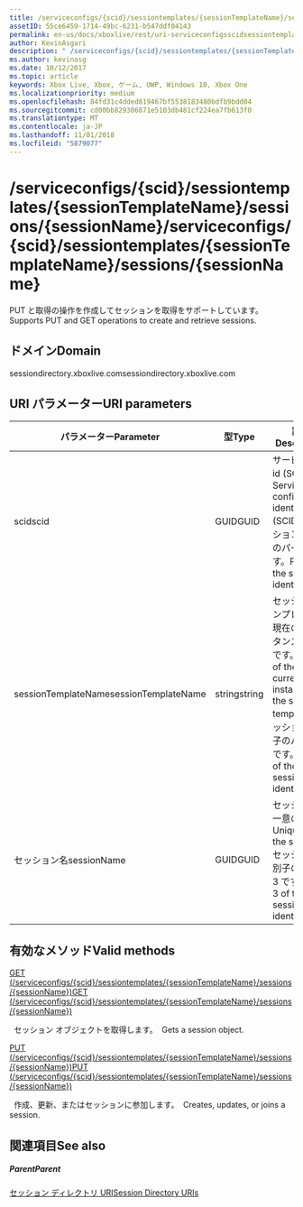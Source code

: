 ```yaml
---
title: /serviceconfigs/{scid}/sessiontemplates/{sessionTemplateName}/sessions/{sessionName}
assetID: 55ce6459-1714-49bc-6231-b547ddf04143
permalink: en-us/docs/xboxlive/rest/uri-serviceconfigsscidsessiontemplatessessiontemplatenamesessionssessionname.html
author: KevinAsgari
description: " /serviceconfigs/{scid}/sessiontemplates/{sessionTemplateName}/sessions/{sessionName}"
ms.author: kevinasg
ms.date: 10/12/2017
ms.topic: article
keywords: Xbox Live, Xbox, ゲーム, UWP, Windows 10, Xbox One
ms.localizationpriority: medium
ms.openlocfilehash: 84fd31c4dded819467bf5538183480bdfb9bdd04
ms.sourcegitcommit: cd00bb829306871e5103db481cf224ea7fb613f0
ms.translationtype: MT
ms.contentlocale: ja-JP
ms.lasthandoff: 11/01/2018
ms.locfileid: "5879077"
---
```

# <a name="serviceconfigsscidsessiontemplatessessiontemplatenamesessionssessionname"></a><span data-ttu-id="c937c-104">/serviceconfigs/{scid}/sessiontemplates/{sessionTemplateName}/sessions/{sessionName}</span><span class="sxs-lookup"><span data-stu-id="c937c-104">/serviceconfigs/{scid}/sessiontemplates/{sessionTemplateName}/sessions/{sessionName}</span></span>
<span data-ttu-id="c937c-105">PUT と取得の操作を作成してセッションを取得をサポートしています。</span><span class="sxs-lookup"><span data-stu-id="c937c-105">Supports PUT and GET operations to create and retrieve sessions.</span></span>
<a id="ID4EO"></a>


## <a name="domain"></a><span data-ttu-id="c937c-106">ドメイン</span><span class="sxs-lookup"><span data-stu-id="c937c-106">Domain</span></span>
<span data-ttu-id="c937c-107">sessiondirectory.xboxlive.com</span><span class="sxs-lookup"><span data-stu-id="c937c-107">sessiondirectory.xboxlive.com</span></span>  
<a id="ID4ET"></a>


## <a name="uri-parameters"></a><span data-ttu-id="c937c-108">URI パラメーター</span><span class="sxs-lookup"><span data-stu-id="c937c-108">URI parameters</span></span>

| <span data-ttu-id="c937c-109">パラメーター</span><span class="sxs-lookup"><span data-stu-id="c937c-109">Parameter</span></span>| <span data-ttu-id="c937c-110">型</span><span class="sxs-lookup"><span data-stu-id="c937c-110">Type</span></span>| <span data-ttu-id="c937c-111">説明</span><span class="sxs-lookup"><span data-stu-id="c937c-111">Description</span></span>|
| --- | --- | --- |
| <span data-ttu-id="c937c-112">scid</span><span class="sxs-lookup"><span data-stu-id="c937c-112">scid</span></span>| <span data-ttu-id="c937c-113">GUID</span><span class="sxs-lookup"><span data-stu-id="c937c-113">GUID</span></span>| <span data-ttu-id="c937c-114">サービス構成 id (SCID)。</span><span class="sxs-lookup"><span data-stu-id="c937c-114">Service configuration identifier (SCID).</span></span> <span data-ttu-id="c937c-115">セッション識別子のパート 1 です。</span><span class="sxs-lookup"><span data-stu-id="c937c-115">Part 1 of the session identifier.</span></span>|
| <span data-ttu-id="c937c-116">sessionTemplateName</span><span class="sxs-lookup"><span data-stu-id="c937c-116">sessionTemplateName</span></span>| <span data-ttu-id="c937c-117">string</span><span class="sxs-lookup"><span data-stu-id="c937c-117">string</span></span>| <span data-ttu-id="c937c-118">セッション テンプレートの現在のインスタンスの名前です。</span><span class="sxs-lookup"><span data-stu-id="c937c-118">Name of the current instance of the session template.</span></span> <span data-ttu-id="c937c-119">セッション識別子のパート 2 です。</span><span class="sxs-lookup"><span data-stu-id="c937c-119">Part 2 of the session identifier.</span></span>|
| <span data-ttu-id="c937c-120">セッション名</span><span class="sxs-lookup"><span data-stu-id="c937c-120">sessionName</span></span>| <span data-ttu-id="c937c-121">GUID</span><span class="sxs-lookup"><span data-stu-id="c937c-121">GUID</span></span>| <span data-ttu-id="c937c-122">セッションの一意の ID。</span><span class="sxs-lookup"><span data-stu-id="c937c-122">Unique ID of the session.</span></span> <span data-ttu-id="c937c-123">セッション識別子のパート 3 です。</span><span class="sxs-lookup"><span data-stu-id="c937c-123">Part 3 of the session identifier.</span></span>| 

<a id="ID4EBC"></a>


## <a name="valid-methods"></a><span data-ttu-id="c937c-124">有効なメソッド</span><span class="sxs-lookup"><span data-stu-id="c937c-124">Valid methods</span></span>

[<span data-ttu-id="c937c-125">GET (/serviceconfigs/{scid}/sessiontemplates/{sessionTemplateName}/sessions/{sessionName})</span><span class="sxs-lookup"><span data-stu-id="c937c-125">GET (/serviceconfigs/{scid}/sessiontemplates/{sessionTemplateName}/sessions/{sessionName})</span></span>](uri-serviceconfigsscidsessiontemplatessessiontemplatenamesessionssessionnameget.md)

<span data-ttu-id="c937c-126">&nbsp;&nbsp;セッション オブジェクトを取得します。</span><span class="sxs-lookup"><span data-stu-id="c937c-126">&nbsp;&nbsp;Gets a session object.</span></span>

[<span data-ttu-id="c937c-127">PUT (/serviceconfigs/{scid}/sessiontemplates/{sessionTemplateName}/sessions/{sessionName})</span><span class="sxs-lookup"><span data-stu-id="c937c-127">PUT (/serviceconfigs/{scid}/sessiontemplates/{sessionTemplateName}/sessions/{sessionName})</span></span>](uri-serviceconfigsscidsessiontemplatessessiontemplatenamesessionssessionnameput.md)

<span data-ttu-id="c937c-128">&nbsp;&nbsp;作成、更新、またはセッションに参加します。</span><span class="sxs-lookup"><span data-stu-id="c937c-128">&nbsp;&nbsp;Creates, updates, or joins a session.</span></span>

<a id="ID4EOC"></a>


## <a name="see-also"></a><span data-ttu-id="c937c-129">関連項目</span><span class="sxs-lookup"><span data-stu-id="c937c-129">See also</span></span>

<a id="ID4EQC"></a>


##### <a name="parent"></a><span data-ttu-id="c937c-130">Parent</span><span class="sxs-lookup"><span data-stu-id="c937c-130">Parent</span></span>

[<span data-ttu-id="c937c-131">セッション ディレクトリ URI</span><span class="sxs-lookup"><span data-stu-id="c937c-131">Session Directory URIs</span></span>](atoc-reference-sessiondirectory.md)
